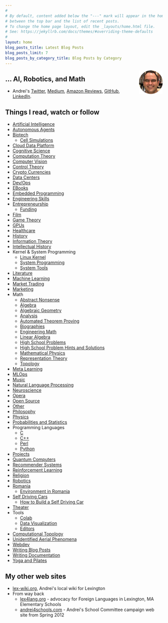 ```yaml
---
#
# By default, content added below the "---" mark will appear in the home page
# between the top bar and the list of recent posts.
# To change the home page layout, edit the _layouts/home.html file.
# See: https://jekyllrb.com/docs/themes/#overriding-theme-defaults
#
layout: home
blog_posts_title: Latest Blog Posts
blog_posts_limit: 7
blog_posts_by_category_title: Blog Posts by Category
---
```


<img src="src/images/andrei_circle.png" align="right" width="15%" height="15%" />

## … AI, Robotics, and Math

* Andrei's [Twitter](https://twitter.com/bitdribble), [Medium](/medium), [Amazon Reviews](https://www.amazon.com/gp/profile/amzn1.account.AH2JFOWQ673YGWLX22JI2BKYOUXA/ref=cm_cr_dp_d_gw_tr?ie=UTF8), [GitHub](https://github.com/bitdribble), [LinkedIn](https://www.linkedin.com/in/andrei-radulescu-banu).

## Things I read, watch or follow

* [Artificial Intelligence](/artificial_intelligence)
* [Autonomous Agents](/autonomous_agents)
* [Biotech](/biotech)
  * [Cell Simulations](/biotech/cell_simulations)
* [Cloud Data Platform](/cloud_data_platform)
* [Cognitive Science](/cognitive_science)
* [Computation Theory](/computation_theory)
* [Computer Vision](/computer_vision)
* [Control Theory](/control_theory)
* [Crypto Currencies](/crypto_currencies)
* [Data Centers](/data_centers)
* [Dev/Ops](/devops)
* [EBooks](/ebooks)
* [Embedded Programming](/embedded_programming)
* [Engineering Skills](/engineering_skills)
* [Entrepreneurship](/entrepreneurship)
  * [Funding](/entrepreneurship/funding)
* [Film](/film)
* [Game Theory](/game_theory)
* [GPUs](/gpus)
* [Healthcare](/healthcare)
* [History](/history)
* [Information Theory](/information_theory)
* [Intellectual History](/intellectual_history)
* Kernel & System Programming
  * [Linux Kernel](/linux_kernel)
  * [System Programming](/system_programming)
  * [System Tools](/system_tools)
* [Literature](/literature)
* [Machine Learning](/machine_learning)
* [Market Trading](/market_trading)
* [Marketing](/marketing)
* Math
  * [Abstract Nonsense](/math/abstract_nonsense)
  * [Algebra](/math/algebra)
  * [Algebraic Geometry](/math/algebraic_geometry)
  * [Analysis](/math/analysis)
  * [Automated Theorem Proving](/math/automated_theorem_proving)
  * [Biographies](/math/biographies)
  * [Engineering Math](/math/engineering_math)
  * [Linear Algebra](/math/linear_algebra)
  * [High School Problems](/math/high_school)
  * [High School Problem Hints and Solutions](/math/high_school_solutions)
  * [Mathematical Physics](/math/mathematical_physics)
  * [Representation Theory](/math/representation_theory)
  * [Topology](/math/topology)
* [Meta Learning](/meta_learning)
* [MLOps](/mlops)
* [Music](/music)
* [Natural Language Processing](/natural_language_processing)
* [Neuroscience](/neuroscience)
* [Opera](/opera)
* [Open Source](/open_source)
* [Other](/other)
* [Philosophy](/philosophy)
* [Physics](/physics)
* [Probabilities and Statistics](/probabilities_and_statistics)
* Programming Languages
  * [C](/programming_languages/c)
  * [C++](/programming_languages/c++)
  * [Perl](/programming_languages/perl)
  * [Python](/programming_languages/python)
* [Projects](/projects)
* [Quantum Computers](/quantum_computers)
* [Recommender Systems](/recommender_systems)
* [Reinforcement Learning](/reinforcement_learning)
* [Religion](/religion)
* [Robotics](/robotics)
* [Romania](/romania)
  * [Environment in Romania](/romania/environment)
* [Self Driving Cars](/self_driving_cars)
  * [How to Build a Self Driving Car](/self_driving_cars/how_to_build_a_self_driving_car)
* [Theater](/theater)
* Tools
  * [Colab](/colab)
  * [Data Visualization](/data_visualization)
  * [Editors](/editors)
* [Computational Topology](/computational_topology)
* [Unidentified Aerial Phenomena](/unidentified_aerial_phenomena)
* [Webdev](/webdev)
* [Writing Blog Posts](/writing_blog_posts)
* [Writing Documentation](/writing_documentation)
* [Yoga and Pilates](/yoga_and_pilates)

## My other web sites
* [lex-wiki.org](http://lex-wiki.org), Andrei's local wiki for Lexington
* From way back
  * [lex4lang.org](https://web.archive.org/web/20150103052312/https://sites.google.com/site/lexington4languages/) - advocacy for Foreign Languages in Lexington, MA Elementary Schools
  * [andrei4schools.com](https://web.archive.org/web/20130817181328/http://andrei4schools.com/) - Andrei's School Committee campaign web site from Spring 2012
